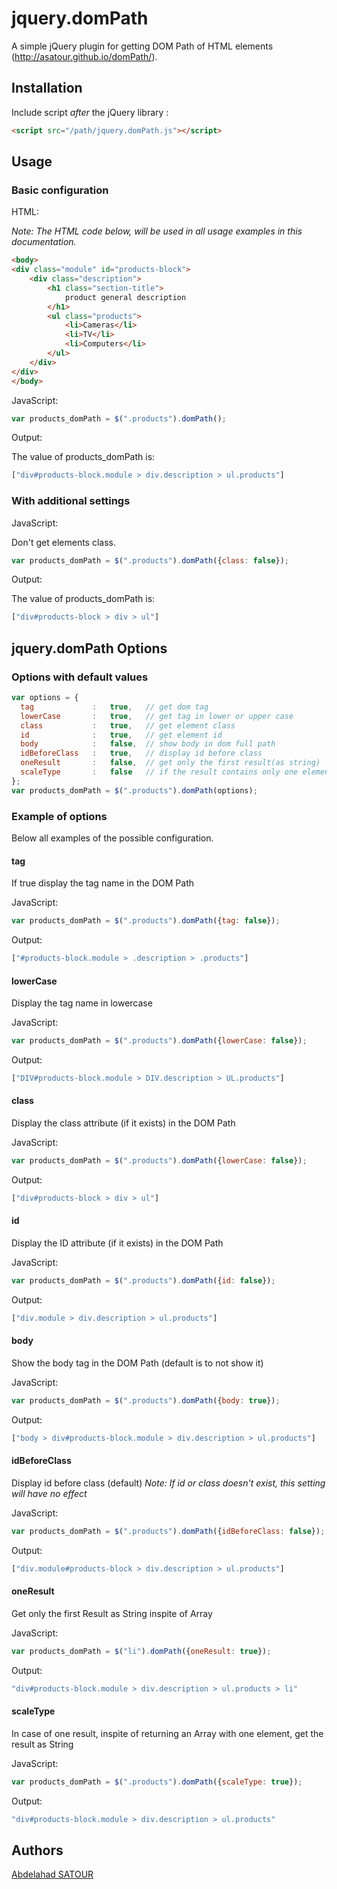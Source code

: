 # jquery.domPath 

A simple jQuery plugin for getting DOM Path of HTML elements (http://asatour.github.io/domPath/).

## Installation

Include script *after* the jQuery library : 

```html
<script src="/path/jquery.domPath.js"></script>
```

## Usage

### Basic configuration

HTML:

*Note: The HTML code below, will be used in all usage examples in this documentation.*
```html
<body>
<div class="module" id="products-block">
    <div class="description">
        <h1 class="section-title">
            product general description
        </h1>
        <ul class="products">
            <li>Cameras</li>
            <li>TV</li>
            <li>Computers</li>
        </ul>
    </div>
</div>
</body>
```


JavaScript:

```js
var products_domPath = $(".products").domPath();
```
Output:

The value of products_domPath is:

```js
["div#products-block.module > div.description > ul.products"]
```

### With additional settings

JavaScript:

Don't get elements class.
```js
var products_domPath = $(".products").domPath({class: false});
```
Output:

The value of products_domPath is:

```js
["div#products-block > div > ul"]
```

## jquery.domPath Options

### Options with default values

```js
var options = {
  tag             :   true,   // get dom tag
  lowerCase       :   true,   // get tag in lower or upper case
  class           :   true,   // get element class
  id              :   true,   // get element id
  body            :   false,  // show body in dom full path
  idBeforeClass   :   true,   // display id before class
  oneResult       :   false,  // get only the first result(as string)
  scaleType       :   false   // if the result contains only one element get it as string and not array
};
var products_domPath = $(".products").domPath(options);
```

### Example of options
Below all examples of the possible configuration.

#### tag
If true display the tag name in the DOM Path

JavaScript:
```js
var products_domPath = $(".products").domPath({tag: false});
```

Output:
```js
["#products-block.module > .description > .products"]
```

#### lowerCase
Display the tag name in lowercase

JavaScript:
```js
var products_domPath = $(".products").domPath({lowerCase: false});
```

Output:
```js
["DIV#products-block.module > DIV.description > UL.products"]
```

#### class
Display the class attribute (if it exists) in the DOM Path

JavaScript:
```js
var products_domPath = $(".products").domPath({lowerCase: false});
```

Output:
```js
["div#products-block > div > ul"]
```

#### id
Display the ID attribute (if it exists) in the DOM Path

JavaScript:
```js
var products_domPath = $(".products").domPath({id: false});
```

Output:
```js
["div.module > div.description > ul.products"]
```

#### body
Show the body tag in the DOM Path (default is to not show it)

JavaScript:
```js
var products_domPath = $(".products").domPath({body: true});
```

Output:
```js
["body > div#products-block.module > div.description > ul.products"]
```

#### idBeforeClass
Display id before class (default)
*Note: If id or class doesn't exist, this setting will have no effect*

JavaScript:
```js
var products_domPath = $(".products").domPath({idBeforeClass: false});
```

Output:
```js
["div.module#products-block > div.description > ul.products"]
```

#### oneResult
Get only the first Result as String inspite of Array

JavaScript:
```js
var products_domPath = $("li").domPath({oneResult: true});
```

Output:
```js
"div#products-block.module > div.description > ul.products > li"
```

#### scaleType
In case of one result, inspite of returning an Array with one element, get the result as String

JavaScript:
```js
var products_domPath = $(".products").domPath({scaleType: true});
```

Output:
```js
"div#products-block.module > div.description > ul.products"
```

## Authors

[Abdelahad SATOUR](https://github.com/asatour)
